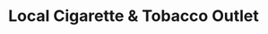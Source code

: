 ---
title: "Local Cigarette & Tobacco Outlet"
url: /mount-bethel/local-cigarette-and-tobacco-outlet/
shop: tobacco
---